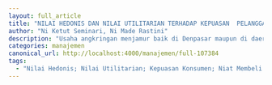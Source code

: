 ```yaml
---
layout: full_article
title: "NILAI HEDONIS DAN NILAI UTILITARIAN TERHADAP KEPUASAN  PELANGGAN SERTA DAMPAKNYA TERHADAP NIAT MEMBELI  KEMBALI"
author: "Ni Ketut Seminari, Ni Made Rastini"
description: "Usaha angkringan menjamur baik di Denpasar maupun di daerah pariwisata Kuta Badung Usaha yang sederhana namun disukai sebagai tempat nongkrong kalangan anak muda Tuj"
categories: manajemen
canonical_url: http://localhost:4000/manajemen/full-107384
tags:
  - "Nilai Hedonis; Nilai Utilitarian; Kepuasan Konsumen; Niat Membeli Kembali"
---
```


<object data="{{ site.url }}{{ site.baseurl }}/pdf/test.pdf" width="1000" height="1000" type="application/pdf"></object>